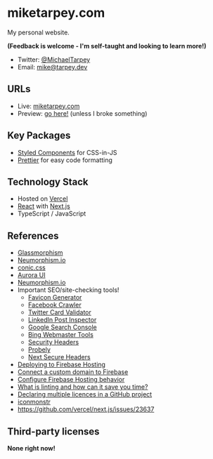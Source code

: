 # miketarpey.com

My personal website.

**(Feedback is welcome - I'm self-taught and looking to learn more!)**
* Twitter: [@MichaelTarpey](https://twitter.com/MichaelTarpey)
* Email: [mike@tarpey.dev](mailto:mike@tarpey.dev)

## URLs
* Live: [miketarpey.com](https://miketarpey.com)
* Preview: [go here!](https://next-miketarpeycom-git-dev-annuitydew.vercel.app/) (unless I broke something)

## Key Packages
* [Styled Components](https://styled-components.com) for CSS-in-JS
* [Prettier](https://prettier.io) for easy code formatting

## Technology Stack
* Hosted on [Vercel](https://vercel.com)
* [React](https://reactjs.org) with [Next.js](https://nextjs.org)
* TypeScript / JavaScript

## References
* [Glassmorphism](https://glassmorphism.com)
* [Neumorphism.io](https://neumorphism.io)
* [conic.css](https://www.conic.style)
* [Aurora UI](https://uxdesign.cc/aurora-ui-new-visual-trend-for-2021-c763a7daa7e2)
* [Neumorphism.io](https://neumorphism.io)
* Important SEO/site-checking tools!
  * [Favicon Generator](https://realfavicongenerator.net/)
  * [Facebook Crawler](https://developers.facebook.com/tools/debug)
  * [Twitter Card Validator](https://cards-dev.twitter.com/validator)
  * [LinkedIn Post Inspector](https://www.linkedin.com/post-inspector/)
  * [Google Search Console](https://search.google.com/search-console/about)
  * [Bing Webmaster Tools](https://www.bing.com/webmasters/about)
  * [Security Headers](https://dev.to/madsstoumann/frontend-security-security-headers-517p)
  * [Probely](https://securityheaders.com)
  * [Next Secure Headers](https://github.com/jagaapple/next-secure-headers)
* [Deploying to Firebase Hosting](https://www.gatsbyjs.com/docs/how-to/previews-deploys-hosting/deploying-to-firebase/)
* [Connect a custom domain to Firebase](https://firebase.google.com/docs/hosting/custom-domain)
* [Configure Firebase Hosting behavior](https://firebase.google.com/docs/hosting/full-config)
* [What is linting and how can it save you time?](https://www.freecodecamp.org/news/what-is-linting-and-how-can-it-save-you-time/)
* [Declaring multiple licences in a GitHub project](https://softwareengineering.stackexchange.com/questions/304874/declaring-multiple-licences-in-a-github-project)
* [iconmonstr](https://iconmonstr.com/)
* https://github.com/vercel/next.js/issues/23637

## Third-party licenses

**None right now!**
